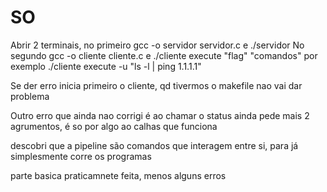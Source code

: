 # SO

Abrir 2 terminais, no primeiro gcc -o servidor servidor.c e ./servidor
No segundo gcc -o cliente cliente.c e ./cliente execute "flag" "comandos" por exemplo ./cliente execute -u "ls -l | ping 1.1.1.1"

Se der erro inicia primeiro o cliente, qd tivermos o makefile nao vai dar problema

Outro erro que ainda nao corrigi é ao chamar o status ainda pede mais 2 agrumentos, é so por algo ao calhas que funciona

descobri que a pipeline são comandos que interagem entre si, para já simplesmente corre os programas

parte basica praticamnete feita, menos alguns erros
